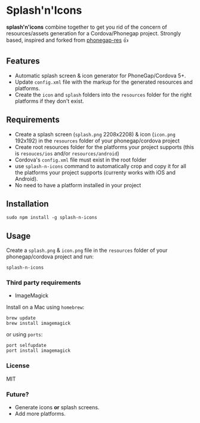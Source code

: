 # Splash'n'Icons

__splash'n'icons__ combine together to get you rid of the concern of resources/assets generation for a Cordova/Phonegap project.
Strongly based, inspired and forked from [phonegap-res](https://github.com/macdonaldr93/phonegap-res) :+1:

## Features
- Automatic splash screen & icon generator for PhoneGap/Cordova 5+.
- Update `config.xml` file with the markup for the generated resources and platforms.
- Create the `icon` and `splash` folders into the `resources` folder for the right platforms if they don't exist.

## Requirements
- Create a splash screen (`splash.png` 2208x2208) & icon (`icon.png` 192x192) in the `resources` folder of your phonegap/cordova project
- Create root resources folder for the platforms your project supports (this is `resouces/ios` and/or `resources/android`)
- Cordova's `config.xml` file must exist in the root folder
- use `splash-n-icons` command to automatically crop and copy it for all the platforms your project supports (currenty works with iOS and Android).
- No need to have a platform installed in your project


## Installation

    sudo npm install -g splash-n-icons

## Usage

Create a ```splash.png``` & ```icon.png``` file in the `resources` folder of your phonegap/cordova project and run:

    splash-n-icons

### Third party requirements

- ImageMagick

Install on a Mac using `homebrew`:

    brew update
    brew install imagemagick
or using `ports`:
	
	port selfupdate
	port install imagemagick
	
### License

MIT

### Future?

- Generate icons __or__ splash screens.
- Add more platforms.
